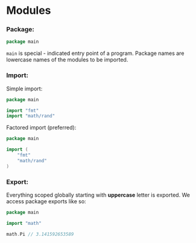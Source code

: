 # Modules

### Package:

```go
package main
```

`main` is special - indicated entry point of a program. Package names are lowercase names of the modules to be imported.

### Import:

Simple import:

```go
package main

import "fmt"
import "math/rand"
```

Factored import (preferred):

```go
package main

import (
	"fmt"
	"math/rand"
)
```

### Export:

Everything scoped globally starting with **uppercase** letter is exported. We access package exports like so:

```go
package main

import "math"

math.Pi // 3.141592653589
```
